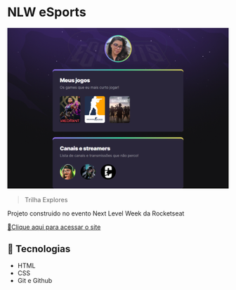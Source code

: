 # NLW eSports 

![preview](./.github/preview.png)

> Trilha Explores

Projeto construido no evento Next Level Week da Rocketseat

[📎Clique aqui para acessar o site](https://amandabauler.github.io/Treinando-HTML/)

## 🔨 Tecnologias
- HTML
- CSS
- Git e Github